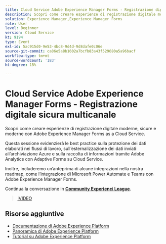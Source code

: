 ```yaml
---
title: Cloud Service Adobe Experience Manager Forms - Registrazione digitale sicura multicanale
description: Scopri come creare esperienze di registrazione digitale moderne, sicure e moderne con Adobe Experience Manager Forms as a Cloud Service. Questa sessione evidenzierà le best practice sulla protezione dei dati elaborati nei flussi di lavoro, sull’esternalizzazione dei dati inviati all’archiviazione Azure e sulla raccolta di informazioni tramite Adobe Analytics con Adaptive Forms su Cloud Service.
solution: Experience Manager,Experience Manager Forms
role: User
level: Beginner
version: Cloud Service
kt: 9194
type: Event
exl-id: 5ac915d0-9e53-4bc8-9d4d-9d8dafe0c06e
source-git-commit: ca06e5a8b1602a7bcfb83a43f529680a5a96bacf
workflow-type: tm+mt
source-wordcount: '183'
ht-degree: 15%

---
```


# Cloud Service Adobe Experience Manager Forms - Registrazione digitale sicura multicanale

Scopri come creare esperienze di registrazione digitale moderne, sicure e moderne con Adobe Experience Manager Forms as a Cloud Service.

Questa sessione evidenzierà le best practice sulla protezione dei dati elaborati nei flussi di lavoro, sull’esternalizzazione dei dati inviati all’archiviazione Azure e sulla raccolta di informazioni tramite Adobe Analytics con Adaptive Forms su Cloud Service.

Inoltre, includeremo un’anteprima di alcune integrazioni nella nostra roadmap, come l’integrazione di Microsoft Power Automate e Teams con Adobe Experience Manager Forms.

Continua la conversazione in **[Community Experienci League](https://adobe.ly/3CQjKgg)**.

>[!VIDEO](https://video.tv.adobe.com/v/337887/?quality=12&learn=on&hidetitle=true)

## Risorse aggiuntive

- [Documentazione di Adobe Experience Platform](https://experienceleague.adobe.com/docs/experience-platform.html)
- [Panoramica di Adobe Experience Platform](https://experienceleague.adobe.com/docs/experience-platform/landing/home.html?lang=it)
- [Tutorial su Adobe Experience Platform](https://experienceleague.adobe.com/docs/platform-learn/tutorials/overview.html?lang=it)

